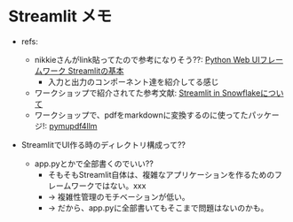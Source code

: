 # Streamlit メモ

- refs:
  - nikkieさんがlink貼ってたので参考になりそう??: [Python Web UIフレームワーク Streamlitの基本](https://gihyo.jp/article/2024/10/monthly-python-2410)
    - 入力と出力のコンポーネント達を紹介してる感じ
  - ワークショップで紹介されてた参考文献: [Streamlit in Snowflakeについて](https://docs.snowflake.com/ja/developer-guide/streamlit/about-streamlit)
  - ワークショップで、pdfをmarkdownに変換するのに使ってたパッケージ!: [pymupdf4llm](https://pymupdf.readthedocs.io/ja/latest/pymupdf4llm/)

- StreamlitでUI作る時のディレクトリ構成って??
  - app.pyとかで全部書くのでいい??
    - そもそもStreamlit自体は、複雑なアプリケーションを作るためのフレームワークではない。xxx
    - -> 複雑性管理のモチベーションが低い。
    - -> だから、app.pyに全部書いてもそこまで問題はないのかも。
